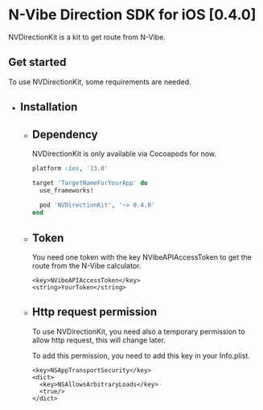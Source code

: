 # N-Vibe Direction SDK for iOS [0.4.0]

NVDirectionKit is a kit to get route from N-Vibe.

## Get started

To use NVDirectionKit, some requirements are needed.

   - ## Installation

     - ## Dependency

       NVDirectionKit is only available via Cocoapods for now.

       ```ruby
       platform :ios, '13.0'

       target 'TargetNameForYourApp' do
         use_frameworks!
         
         pod 'NVDirectionKit', '~> 0.4.0'
       end
       ```
     - ## Token
       
       You need one token with the key NVibeAPIAccessToken to get the route from the N-Vibe calculator.

       ```
       <key>NVibeAPIAccessToken</key>
       <string>YourToken</string>
       ```

     - ## Http request permission
    
       To use NVDirectionKit, you need also a temporary permission to allow http request, this will change later.

       To add this permission, you need to add this key in your Info.plist.

       ```
       <key>NSAppTransportSecurity</key>
       <dict>
         <key>NSAllowsArbitraryLoads</key>
         <true/>
       </dict>
       ```
